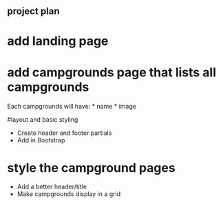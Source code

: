project plan
------------    
# add landing page
# add campgrounds page that lists all campgrounds

Each campgrounds will have:
    * name
    * image

    
#layout and basic styling
* Create header and footer partials
* Add in Bootstrap

# style the campground pages
* Add a better header/title
* Make campgrounds display in a grid